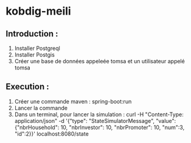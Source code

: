 # kobdig-meili

## Introduction :

1. Installer Postgreql
2. Installer Postgis
3. Créer une base de données appeleée tomsa et un utilisateur appelé tomsa

## Execution :

1. Créer une commande maven : spring-boot:run
2. Lancer la commande
3. Dans un terminal, pour lancer la simulation :
curl -H "Content-Type: application/json" -d '{"type": "StateSimulatorMessage", "value": {"nbrHousehold": 10, "nbrInvestor": 10, "nbrPromoter": 10, "num":3, "id":2}}' localhost:8080/state

